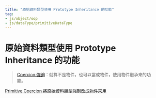 ```yaml
---
title: "原始資料類型使用 Prototype Inheritance 的功能"
tag: 
- js/object/oop
- js/dataType/primitiveDataType 
---
```

# 原始資料類型使用 Prototype Inheritance 的功能

> [Coercion 強迫](Coercion%20強迫.md)：就算不是物件，也可以當成物件，使用物件繼承來的功能。 

[Primitive Coercion 將原始資料類型強制改成物件來用](Primitive%20Coercion%20將原始資料類型強制改成物件來用.md)


